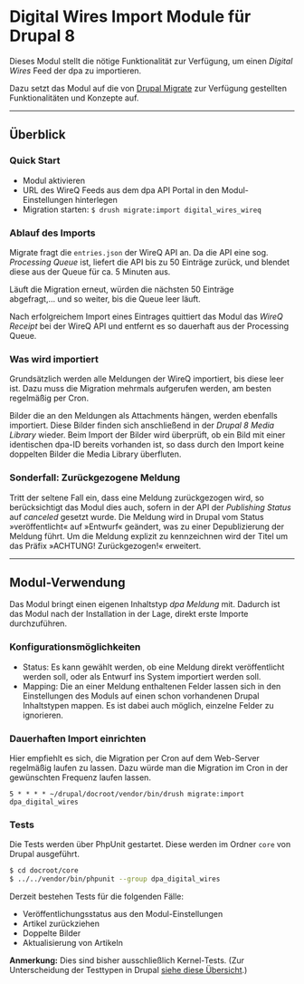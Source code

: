 # Digital Wires Import Module für Drupal 8

Dieses Modul stellt die nötige Funktionalität zur Verfügung,
um einen _Digital Wires_ Feed der dpa zu importieren.

Dazu setzt das Modul auf die von [Drupal Migrate](https://www.drupal.org/docs/8/api/migrate-api) zur Verfügung gestellten Funktionalitäten und Konzepte auf.

----

## Überblick

### Quick Start

- Modul aktivieren
- URL des WireQ Feeds aus dem dpa API Portal in den Modul-Einstellungen hinterlegen
- Migration starten: `$ drush migrate:import digital_wires_wireq`


### Ablauf des Imports

Migrate fragt die `entries.json` der WireQ API an. Da die API eine sog. _Processing Queue_ ist, liefert die API bis zu 50 Einträge zurück, und blendet diese aus der Queue für ca. 5 Minuten aus.

Läuft die Migration erneut, würden die nächsten 50 Einträge abgefragt,… und so weiter, bis die Queue leer läuft.

Nach erfolgreichem Import eines Eintrages quittiert das Modul das _WireQ Receipt_ bei der WireQ API und entfernt es so dauerhaft aus der Processing Queue.


### Was wird importiert

Grundsätzlich werden alle Meldungen der WireQ importiert, bis diese leer ist. Dazu muss die Migration mehrmals aufgerufen werden, am besten regelmäßig per Cron.

Bilder die an den Meldungen als Attachments hängen, werden ebenfalls importiert. Diese Bilder finden sich anschließend in der _Drupal 8 Media Library_ wieder. Beim Import der Bilder wird überprüft, ob ein Bild mit einer identischen dpa-ID bereits vorhanden ist, so dass durch den Import keine doppelten Bilder die Media Library überfluten.


### Sonderfall: Zurückgezogene Meldung

Tritt der seltene Fall ein, dass eine Meldung zurückgezogen wird, so berücksichtigt das Modul dies auch, sofern in der API der _Publishing Status_ auf _canceled_ gesetzt wurde. Die Meldung wird in Drupal vom Status »veröffentlicht« auf »Entwurf« geändert, was zu einer Depublizierung der Meldung führt. Um die Meldung explizit zu kennzeichnen wird der Titel um das Präfix »ACHTUNG! Zurückgezogen!« erweitert.


----


## Modul-Verwendung

Das Modul bringt einen eigenen Inhaltstyp _dpa Meldung_ mit. Dadurch ist das Modul nach der Installation in der Lage, direkt erste Importe durchzuführen.



### Konfigurationsmöglichkeiten

- Status: Es kann gewählt werden, ob eine Meldung direkt veröffentlicht werden soll, oder als Entwurf ins System importiert werden soll.
- Mapping: Die an einer Meldung enthaltenen Felder lassen sich in den Einstellungen des Moduls auf einen schon vorhandenen Drupal Inhaltstypen mappen. Es ist dabei auch möglich, einzelne Felder zu ignorieren.



### Dauerhaften Import einrichten

Hier empfiehlt es sich, die Migration per Cron auf dem Web-Server regelmäßig laufen zu lassen. Dazu würde man die Migration im Cron in der gewünschten Frequenz laufen lassen.

```cron
5 * * * * ~/drupal/docroot/vendor/bin/drush migrate:import dpa_digital_wires
```



### Tests

Die Tests werden über PhpUnit gestartet. Diese werden im Ordner `core` von Drupal ausgeführt.

```bash
$ cd docroot/core
$ ../../vendor/bin/phpunit --group dpa_digital_wires
```

Derzeit bestehen Tests für die folgenden Fälle:

- Veröffentlichungsstatus aus den Modul-Einstellungen
- Artikel zurückziehen
- Doppelte Bilder
- Aktualisierung von Artikeln


**Anmerkung:** Dies sind bisher ausschließlich Kernel-Tests. (Zur Unterscheidung der Testtypen in Drupal [siehe diese Übersicht](https://www.drupal.org/docs/8/testing/types-of-tests-in-drupal-8).)
